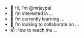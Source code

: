 - 👋 Hi, I’m @mrjaypal
- 👀 I’m interested in ...
- 🌱 I’m currently learning ...
- 💞️ I’m looking to collaborate on ...
- 📫 How to reach me ...

<!---
mrjaypal/mrjaypal is a ✨ special ✨ repository because its `README.md` (this file) appears on your GitHub profile.
You can click the Preview link to take a look at your changes.
--->

